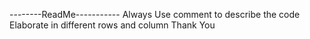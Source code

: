 --------ReadMe-----------
Always Use comment to describe the code
Elaborate in different rows and column 
Thank You 
